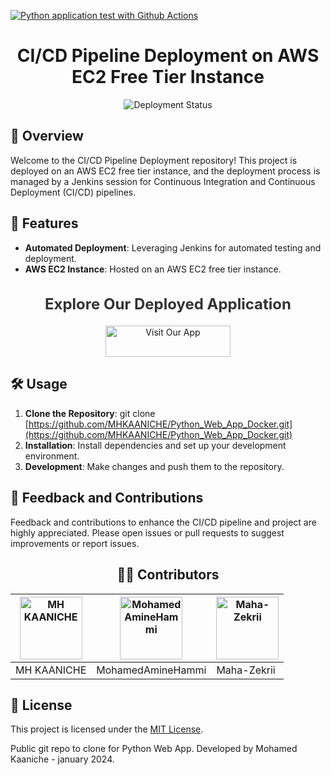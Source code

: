 [![Python application test with Github Actions](https://github.com/MHKAANICHE/Python_Web_App_Docker/actions/workflows/devops.yml/badge.svg)](https://github.com/MHKAANICHE/Python_Web_App_Docker/actions/workflows/devops.yml)

<h1 align="center">CI/CD Pipeline Deployment on AWS EC2 Free Tier Instance</h1>

<p align="center">
  <img src="https://img.shields.io/badge/Deployment%20Status-Active-brightgreen" alt="Deployment Status">
</p>

## 🚀 Overview
Welcome to the CI/CD Pipeline Deployment repository! This project is deployed on an AWS EC2 free tier instance, and the deployment process is managed by a Jenkins session for Continuous Integration and Continuous Deployment (CI/CD) pipelines.

## 🌟 Features
- **Automated Deployment**: Leveraging Jenkins for automated testing and deployment.
- **AWS EC2 Instance**: Hosted on an AWS EC2 free tier instance.
  
<div align="center">
  <h2 style="font-size: 24px; color: #333;">Explore Our Deployed Application</h2>
  <a href="http://51.20.52.37:8080/" style="text-decoration: none;">
    <img src="https://img.shields.io/badge/Visit%20Our%20App-Click%20Here-blue?style=for-the-badge" alt="Visit Our App" style="width: 200px; height: 50px;">
  </a>
</div>




## 🛠️ Usage
1. **Clone the Repository**: git clone [https://github.com/MHKAANICHE/Python_Web_App_Docker.git](https://github.com/MHKAANICHE/Python_Web_App_Docker.git)
2. **Installation**: Install dependencies and set up your development environment.
3. **Development**: Make changes and push them to the repository.

## 🤝 Feedback and Contributions
Feedback and contributions to enhance the CI/CD pipeline and project are highly appreciated. Please open issues or pull requests to suggest improvements or report issues.

<div align="center">

## 👨‍💻 Contributors

| <a href="https://github.com/mhkaaniche"><img src="https://avatars.githubusercontent.com/u/124816027?v=4" alt="MH KAANICHE" width="100" height="100"></a> | <a href="https://github.com/MohamedAmineHammi"><img src="https://avatars.githubusercontent.com/u/125707104?v=4" alt="MohamedAmineHammi" width="100" height="100"></a> | <a href="https://github.com/Maha-Zekrii"><img src="https://avatars.githubusercontent.com/u/153284443?v=4" alt="Maha-Zekrii" width="100" height="100"></a> |
|---|---|---|
| MH KAANICHE | MohamedAmineHammi | Maha-Zekrii |

</div>

## 📝 License
This project is licensed under the [MIT License](LICENSE).



Public git repo to clone for Python Web App.
Developed by Mohamed Kaaniche - january 2024. 
